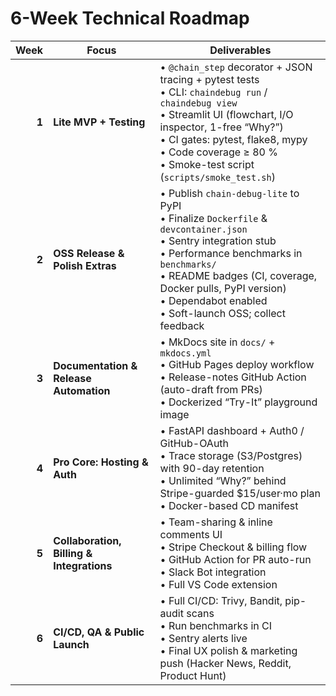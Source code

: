 # 6-Week Technical Roadmap

| Week | Focus                                | Deliverables                                                                                                                                                                                                                           |
|----: |-------------------------------------|---------------------------------------------------------------------------------------------------------------------------------------------------------------------------------------------------------------------------------------|
| **1** | **Lite MVP + Testing**             | • `@chain_step` decorator + JSON tracing + pytest tests<br>• CLI: `chaindebug run` / `chaindebug view`<br>• Streamlit UI (flowchart, I/O inspector, 1-free “Why?”)<br>• CI gates: pytest, flake8, mypy<br>• Code coverage ≥ 80 %<br>• Smoke-test script (`scripts/smoke_test.sh`) |
| **2** | **OSS Release & Polish Extras**    | • Publish `chain-debug-lite` to PyPI<br>• Finalize `Dockerfile` & `devcontainer.json`<br>• Sentry integration stub<br>• Performance benchmarks in `benchmarks/`<br>• README badges (CI, coverage, Docker pulls, PyPI version)<br>• Dependabot enabled<br>• Soft-launch OSS; collect feedback |
| **3** | **Documentation & Release Automation** | • MkDocs site in `docs/` + `mkdocs.yml`<br>• GitHub Pages deploy workflow<br>• Release-notes GitHub Action (auto-draft from PRs)<br>• Dockerized “Try-It” playground image                                                           |
| **4** | **Pro Core: Hosting & Auth**       | • FastAPI dashboard + Auth0 / GitHub-OAuth<br>• Trace storage (S3/Postgres) with 90-day retention<br>• Unlimited “Why?” behind Stripe-guarded \$15/user·mo plan<br>• Docker-based CD manifest                                         |
| **5** | **Collaboration, Billing & Integrations** | • Team-sharing & inline comments UI<br>• Stripe Checkout & billing flow<br>• GitHub Action for PR auto-run<br>• Slack Bot integration<br>• Full VS Code extension                                                                    |
| **6** | **CI/CD, QA & Public Launch**      | • Full CI/CD: Trivy, Bandit, pip-audit scans<br>• Run benchmarks in CI<br>• Sentry alerts live<br>• Final UX polish & marketing push (Hacker News, Reddit, Product Hunt)                                                               |
